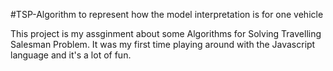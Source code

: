 #TSP-Algorithm to represent how the model interpretation is for one vehicle

This project is my assginment about some Algorithms for Solving Travelling Salesman Problem. It was my first time playing around with the Javascript language and it's a lot of fun.



